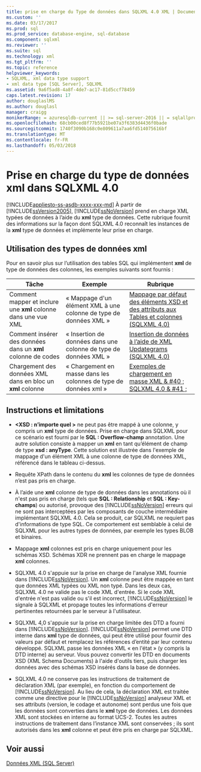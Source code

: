 ```yaml
---
title: prise en charge du Type de données dans SQLXML 4.0 XML | Documents Microsoft
ms.custom: ''
ms.date: 03/17/2017
ms.prod: sql
ms.prod_service: database-engine, sql-database
ms.component: sqlxml
ms.reviewer: ''
ms.suite: sql
ms.technology: xml
ms.tgt_pltfrm: ''
ms.topic: reference
helpviewer_keywords:
- SQLXML, xml data type support
- xml data type [SQL Server], SQLXML
ms.assetid: 9a6f5ad8-4a8f-4de7-ac17-81d5ccf78459
caps.latest.revision: 17
author: douglaslMS
ms.author: douglasl
manager: craigg
monikerRange: = azuresqldb-current || >= sql-server-2016 || = sqlallproducts-allversions
ms.openlocfilehash: 68cb00ced8f77b5921be07a3f6383d4436f0bade
ms.sourcegitcommit: 1740f3090b168c0e809611a7aa6fd514075616bf
ms.translationtype: MT
ms.contentlocale: fr-FR
ms.lasthandoff: 05/03/2018
---
```

# <a name="xml-data-type-support-in-sqlxml-40"></a>Prise en charge du type de données xml dans SQLXML 4.0
[!INCLUDE[appliesto-ss-asdb-xxxx-xxx-md](../../includes/appliesto-ss-asdb-xxxx-xxx-md.md)]
  À partir de [!INCLUDE[ssVersion2005](../../includes/ssversion2005-md.md)], [!INCLUDE[ssNoVersion](../../includes/ssnoversion-md.md)] prend en charge XML typées de données à l’aide du **xml** type de données. Cette rubrique fournit des informations sur la façon dont SQLXML 4.0 reconnaît les instances de la **xml** type de données et implémente leur prise en charge.  
  
## <a name="working-with-xml-data-types"></a>Utilisation des types de données xml  
 Pour en savoir plus sur l’utilisation des tables SQL qui implémentent **xml** de type de données des colonnes, les exemples suivants sont fournis :  
  
|Tâche|Exemple|Rubrique|  
|----------|-------------|-----------|  
|Comment mapper et inclure une **xml** colonne dans une vue XML|« Mappage d'un élément XML à une colonne de type de données XML »|[Mappage par défaut des éléments XSD et des attributs aux Tables et colonnes &#40;SQLXML 4.0&#41;](../../relational-databases/sqlxml-annotated-xsd-schemas-using/default-mapping-of-xsd-elements-and-attributes-to-tables-and-columns-sqlxml-4-0.md)|  
|Comment insérer des données dans un **xml** colonne de codes|« Insertion de données dans une colonne de type de données XML »|[Insertion de données à l’aide de XML Updategrams &#40;SQLXML 4.0&#41;](../../relational-databases/sqlxml-annotated-xsd-schemas-xpath-queries/updategrams/inserting-data-using-xml-updategrams-sqlxml-4-0.md)|  
|Chargement des données XML dans en bloc un **xml** colonne|« Chargement en masse dans les colonnes de type de données xml »|[Exemples de chargement en masse XML & #40 ; SQLXML 4.0 & #41 ;](../../relational-databases/sqlxml-annotated-xsd-schemas-xpath-queries/bulk-load-xml/xml-bulk-load-examples-sqlxml-4-0.md)|  
  
## <a name="guidelines-and-limitations"></a>Instructions et limitations  
  
-   **\<XSD : n’importe quel >** ne peut pas être mappé à une colonne, y compris un **xml** type de données. Prise en charge dans SQLXML pour ce scénario est fourni par le **SQL : Overflow-champ** annotation. Une autre solution consiste à mapper un **xml** en tant qu’élément de champ de type **xsd : anyType**. Cette solution est illustrée dans l'exemple de mappage d'un élément XML à une colonne de type de données XML, référencé dans le tableau ci-dessus.  
  
-   Requête XPath dans le contenu du **xml** les colonnes de type de données n’est pas pris en charge.  
  
-   À l’aide une **xml** colonne de type de données dans les annotations où il n'est pas pris en charge (tels que **SQL : Relationship** et **SQL : Key-champs**) ou autorisé, provoque des [!INCLUDE[ssNoVersion](../../includes/ssnoversion-md.md)] erreurs qui ne sont pas interceptées par les composants de couche intermédiaire implémentant SQLXML 4.0. Cela se produit, car SQLXML ne requiert pas d'informations de type SQL. Ce comportement est semblable à celui de SQLXML pour les autres types de données, par exemple les types BLOB et binaires.  
  
-   Mappage **xml** colonnes est pris en charge uniquement pour les schémas XSD. Schémas XDR ne prennent pas en charge le mappage **xml** colonnes.  
  
-   SQLXML 4.0 s'appuie sur la prise en charge de l'analyse XML fournie dans [!INCLUDE[ssNoVersion](../../includes/ssnoversion-md.md)]. Un **xml** colonne peut être mappée en tant que données XML typées ou XML non typé. Dans les deux cas, SQLXML 4.0 ne valide pas le code XML d'entrée.  Si le code XML d'entrée n'est pas valide ou s'il est incorrect, [!INCLUDE[ssNoVersion](../../includes/ssnoversion-md.md)] le signale à SQLXML et propage toutes les informations d'erreur pertinentes retournées par le serveur à l'utilisateur.  
  
-   SQLXML 4,0 s'appuie sur la prise en charge limitée des DTD a fourni dans [!INCLUDE[ssNoVersion](../../includes/ssnoversion-md.md)]. [!INCLUDE[ssNoVersion](../../includes/ssnoversion-md.md)] permet une DTD interne dans **xml** type de données, qui peut être utilisé pour fournir des valeurs par défaut et remplacez les références d’entité par leur contenu développé. SQLXML passe les données XML « en l'état » (y compris la DTD interne) au serveur. Vous pouvez convertir les DTD en documents XSD (XML Schema Documents) à l'aide d'outils tiers, puis charger les données avec des schémas XSD insérés dans la base de données.  
  
-   SQLXML 4.0 ne conserve pas les instructions de traitement de déclaration XML (par exemple), en fonction du comportement de [!INCLUDE[ssNoVersion](../../includes/ssnoversion-md.md)]. Au lieu de cela, la déclaration XML est traitée comme une directive pour le [!INCLUDE[ssNoVersion](../../includes/ssnoversion-md.md)] analyseur XML et ses attributs (version, le codage et autonome) sont perdus une fois que les données sont converties dans le **xml** type de données. Les données XML sont stockées en interne au format UCS-2. Toutes les autres instructions de traitement dans l’instance XML sont conservées ; ils sont autorisés dans les **xml** colonne et peut être pris en charge par SQLXML.  
  
## <a name="see-also"></a>Voir aussi  
 [Données XML &#40;SQL Server&#41;](../../relational-databases/xml/xml-data-sql-server.md)  
  
  
